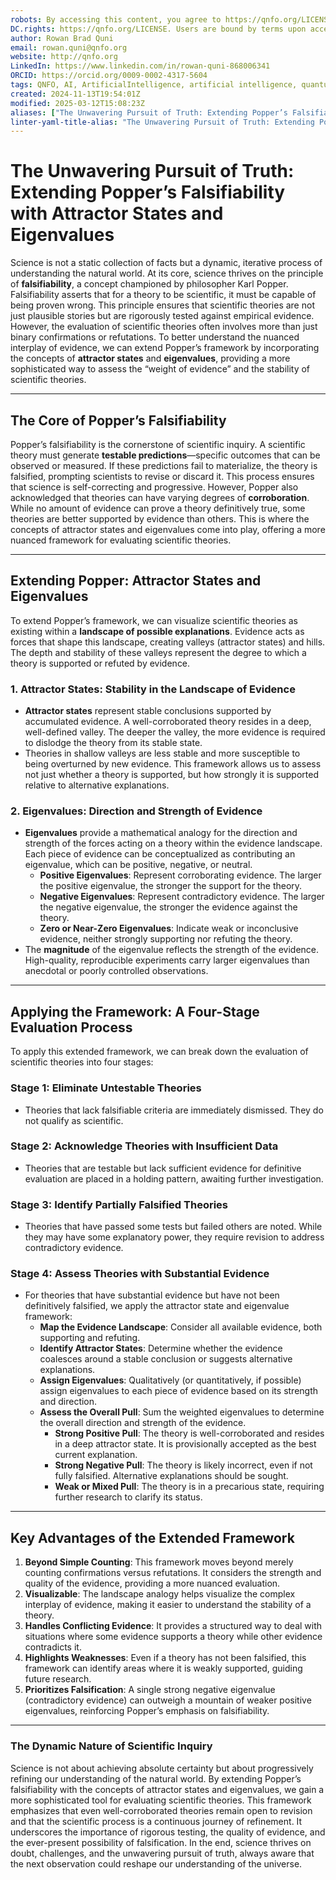 ```yaml
---
robots: By accessing this content, you agree to https://qnfo.org/LICENSE. Non-commercial use only. Attribution required.
DC.rights: https://qnfo.org/LICENSE. Users are bound by terms upon access.
author: Rowan Brad Quni
email: rowan.quni@qnfo.org
website: http://qnfo.org
LinkedIn: https://www.linkedin.com/in/rowan-quni-868006341
ORCID: https://orcid.org/0009-0002-4317-5604
tags: QNFO, AI, ArtificialIntelligence, artificial intelligence, quantum, physics, science, Einstein, QuantumMechanics, quantum mechanics, QuantumComputing, quantum computing, information, InformationTheory, information theory, InformationalUniverse, informational universe, informational universe hypothesis, IUH
created: 2024-11-13T19:54:01Z
modified: 2025-03-12T15:08:23Z
aliases: ["The Unwavering Pursuit of Truth: Extending Popper’s Falsifiability with Attractor States and Eigenvalues"]
linter-yaml-title-alias: "The Unwavering Pursuit of Truth: Extending Popper’s Falsifiability with Attractor States and Eigenvalues"
---
```


# The Unwavering Pursuit of Truth: Extending Popper’s Falsifiability with Attractor States and Eigenvalues

Science is not a static collection of facts but a dynamic, iterative process of understanding the natural world. At its core, science thrives on the principle of **falsifiability**, a concept championed by philosopher Karl Popper. Falsifiability asserts that for a theory to be scientific, it must be capable of being proven wrong. This principle ensures that scientific theories are not just plausible stories but are rigorously tested against empirical evidence. However, the evaluation of scientific theories often involves more than just binary confirmations or refutations. To better understand the nuanced interplay of evidence, we can extend Popper’s framework by incorporating the concepts of **attractor states** and **eigenvalues**, providing a more sophisticated way to assess the “weight of evidence” and the stability of scientific theories.

---

## The Core of Popper’s Falsifiability

Popper’s falsifiability is the cornerstone of scientific inquiry. A scientific theory must generate **testable predictions**—specific outcomes that can be observed or measured. If these predictions fail to materialize, the theory is falsified, prompting scientists to revise or discard it. This process ensures that science is self-correcting and progressive. However, Popper also acknowledged that theories can have varying degrees of **corroboration**. While no amount of evidence can prove a theory definitively true, some theories are better supported by evidence than others. This is where the concepts of attractor states and eigenvalues come into play, offering a more nuanced framework for evaluating scientific theories.

---

## Extending Popper: Attractor States and Eigenvalues

To extend Popper’s framework, we can visualize scientific theories as existing within a **landscape of possible explanations**. Evidence acts as forces that shape this landscape, creating valleys (attractor states) and hills. The depth and stability of these valleys represent the degree to which a theory is supported or refuted by evidence.

### 1. **Attractor States: Stability in the Landscape of Evidence**

   - **Attractor states** represent stable conclusions supported by accumulated evidence. A well-corroborated theory resides in a deep, well-defined valley. The deeper the valley, the more evidence is required to dislodge the theory from its stable state.
   - Theories in shallow valleys are less stable and more susceptible to being overturned by new evidence. This framework allows us to assess not just whether a theory is supported, but how strongly it is supported relative to alternative explanations.

### 2. **Eigenvalues: Direction and Strength of Evidence**

   - **Eigenvalues** provide a mathematical analogy for the direction and strength of the forces acting on a theory within the evidence landscape. Each piece of evidence can be conceptualized as contributing an eigenvalue, which can be positive, negative, or neutral.
     - **Positive Eigenvalues**: Represent corroborating evidence. The larger the positive eigenvalue, the stronger the support for the theory.
     - **Negative Eigenvalues**: Represent contradictory evidence. The larger the negative eigenvalue, the stronger the evidence against the theory.
     - **Zero or Near-Zero Eigenvalues**: Indicate weak or inconclusive evidence, neither strongly supporting nor refuting the theory.
   - The **magnitude** of the eigenvalue reflects the strength of the evidence. High-quality, reproducible experiments carry larger eigenvalues than anecdotal or poorly controlled observations.

---

## Applying the Framework: A Four-Stage Evaluation Process

To apply this extended framework, we can break down the evaluation of scientific theories into four stages:

### **Stage 1: Eliminate Untestable Theories**

   - Theories that lack falsifiable criteria are immediately dismissed. They do not qualify as scientific.

### **Stage 2: Acknowledge Theories with Insufficient Data**

   - Theories that are testable but lack sufficient evidence for definitive evaluation are placed in a holding pattern, awaiting further investigation.

### **Stage 3: Identify Partially Falsified Theories**

   - Theories that have passed some tests but failed others are noted. While they may have some explanatory power, they require revision to address contradictory evidence.

### **Stage 4: Assess Theories with Substantial Evidence**

   - For theories that have substantial evidence but have not been definitively falsified, we apply the attractor state and eigenvalue framework:
     - **Map the Evidence Landscape**: Consider all available evidence, both supporting and refuting.
     - **Identify Attractor States**: Determine whether the evidence coalesces around a stable conclusion or suggests alternative explanations.
     - **Assign Eigenvalues**: Qualitatively (or quantitatively, if possible) assign eigenvalues to each piece of evidence based on its strength and direction.
     - **Assess the Overall Pull**: Sum the weighted eigenvalues to determine the overall direction and strength of the evidence.
       - **Strong Positive Pull**: The theory is well-corroborated and resides in a deep attractor state. It is provisionally accepted as the best current explanation.
       - **Strong Negative Pull**: The theory is likely incorrect, even if not fully falsified. Alternative explanations should be sought.
       - **Weak or Mixed Pull**: The theory is in a precarious state, requiring further research to clarify its status.

---

## Key Advantages of the Extended Framework

1. **Beyond Simple Counting**: This framework moves beyond merely counting confirmations versus refutations. It considers the strength and quality of the evidence, providing a more nuanced evaluation.
2. **Visualizable**: The landscape analogy helps visualize the complex interplay of evidence, making it easier to understand the stability of a theory.
3. **Handles Conflicting Evidence**: It provides a structured way to deal with situations where some evidence supports a theory while other evidence contradicts it.
4. **Highlights Weaknesses**: Even if a theory has not been falsified, this framework can identify areas where it is weakly supported, guiding future research.
5. **Prioritizes Falsification**: A single strong negative eigenvalue (contradictory evidence) can outweigh a mountain of weaker positive eigenvalues, reinforcing Popper’s emphasis on falsifiability.

---

### The Dynamic Nature of Scientific Inquiry

Science is not about achieving absolute certainty but about progressively refining our understanding of the natural world. By extending Popper’s falsifiability with the concepts of attractor states and eigenvalues, we gain a more sophisticated tool for evaluating scientific theories. This framework emphasizes that even well-corroborated theories remain open to revision and that the scientific process is a continuous journey of refinement. It underscores the importance of rigorous testing, the quality of evidence, and the ever-present possibility of falsification. In the end, science thrives on doubt, challenges, and the unwavering pursuit of truth, always aware that the next observation could reshape our understanding of the universe.
